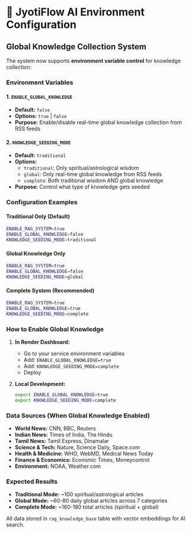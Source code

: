 # 🌟 JyotiFlow AI Environment Configuration

## Global Knowledge Collection System

The system now supports **environment variable control** for knowledge collection:

### Environment Variables

#### 1. `ENABLE_GLOBAL_KNOWLEDGE`
- **Default:** `false`
- **Options:** `true` | `false`
- **Purpose:** Enable/disable real-time global knowledge collection from RSS feeds

#### 2. `KNOWLEDGE_SEEDING_MODE`
- **Default:** `traditional`
- **Options:** 
  - `traditional`: Only spiritual/astrological wisdom
  - `global`: Only real-time global knowledge from RSS feeds  
  - `complete`: Both traditional wisdom AND global knowledge
- **Purpose:** Control what type of knowledge gets seeded

### Configuration Examples

#### Traditional Only (Default)
```bash
ENABLE_RAG_SYSTEM=true
ENABLE_GLOBAL_KNOWLEDGE=false
KNOWLEDGE_SEEDING_MODE=traditional
```

#### Global Knowledge Only
```bash
ENABLE_RAG_SYSTEM=true
ENABLE_GLOBAL_KNOWLEDGE=false
KNOWLEDGE_SEEDING_MODE=global
```

#### Complete System (Recommended)
```bash
ENABLE_RAG_SYSTEM=true
ENABLE_GLOBAL_KNOWLEDGE=true
KNOWLEDGE_SEEDING_MODE=complete
```

### How to Enable Global Knowledge

1. **In Render Dashboard:**
   - Go to your service environment variables
   - Add: `ENABLE_GLOBAL_KNOWLEDGE=true`
   - Add: `KNOWLEDGE_SEEDING_MODE=complete`
   - Deploy

2. **Local Development:**
   ```bash
   export ENABLE_GLOBAL_KNOWLEDGE=true
   export KNOWLEDGE_SEEDING_MODE=complete
   ```

### Data Sources (When Global Knowledge Enabled)

- **World News:** CNN, BBC, Reuters
- **Indian News:** Times of India, The Hindu
- **Tamil News:** Tamil Express, Dinamalar
- **Science & Tech:** Nature, Science Daily, Space.com
- **Health & Medicine:** WHO, WebMD, Medical News Today
- **Finance & Economics:** Economic Times, Moneycontrol
- **Environment:** NOAA, Weather.com

### Expected Results

- **Traditional Mode:** ~100 spiritual/astrological articles
- **Global Mode:** ~60-80 daily global articles across 7 categories
- **Complete Mode:** ~160-180 total articles (spiritual + global)

All data stored in `rag_knowledge_base` table with vector embeddings for AI search.
